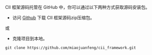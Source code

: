 CII 框架源码托管在 GitHub 中，你可以通过以下两种方式获取源码安装包。

* 访问 [Github](https://github.com/miaojuanfeng/cii_framework) 下载 CII 框架源码zip压缩包。

或

* 克隆项目到本地。

```
git clone https://github.com/miaojuanfeng/cii_framework.git
```



